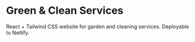 # Green & Clean Services

React + Tailwind CSS website for garden and cleaning services. Deployable to Netlify.
